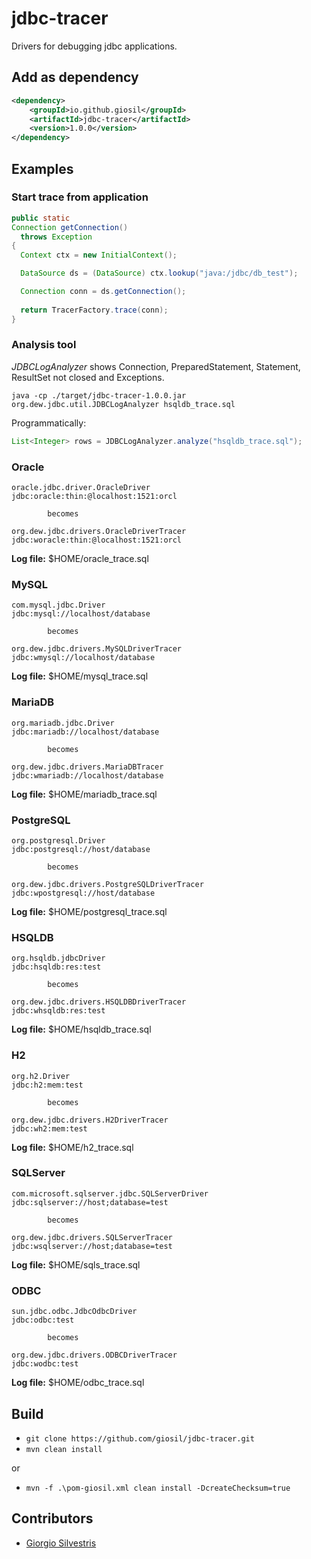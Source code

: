 # jdbc-tracer

Drivers for debugging jdbc applications.

## Add as dependency

```xml
<dependency>
    <groupId>io.github.giosil</groupId>
    <artifactId>jdbc-tracer</artifactId>
    <version>1.0.0</version>
</dependency>
```

## Examples

### Start trace from application

```java
public static
Connection getConnection()
  throws Exception
{
  Context ctx = new InitialContext();

  DataSource ds = (DataSource) ctx.lookup("java:/jdbc/db_test");

  Connection conn = ds.getConnection();
  
  return TracerFactory.trace(conn);
}
```

### Analysis tool

*JDBCLogAnalyzer* shows Connection, PreparedStatement, Statement, ResultSet not closed and Exceptions.

```
java -cp ./target/jdbc-tracer-1.0.0.jar org.dew.jdbc.util.JDBCLogAnalyzer hsqldb_trace.sql
```

Programmatically:

```java
List<Integer> rows = JDBCLogAnalyzer.analyze("hsqldb_trace.sql");
```

### Oracle

```
oracle.jdbc.driver.OracleDriver
jdbc:oracle:thin:@localhost:1521:orcl

        becomes

org.dew.jdbc.drivers.OracleDriverTracer
jdbc:woracle:thin:@localhost:1521:orcl
```

**Log file:** $HOME/oracle_trace.sql

### MySQL

```
com.mysql.jdbc.Driver
jdbc:mysql://localhost/database

        becomes

org.dew.jdbc.drivers.MySQLDriverTracer
jdbc:wmysql://localhost/database
```

**Log file:** $HOME/mysql_trace.sql

### MariaDB

```
org.mariadb.jdbc.Driver
jdbc:mariadb://localhost/database

        becomes

org.dew.jdbc.drivers.MariaDBTracer
jdbc:wmariadb://localhost/database
```

**Log file:** $HOME/mariadb_trace.sql

### PostgreSQL

```
org.postgresql.Driver
jdbc:postgresql://host/database

        becomes

org.dew.jdbc.drivers.PostgreSQLDriverTracer
jdbc:wpostgresql://host/database
```

**Log file:** $HOME/postgresql_trace.sql

### HSQLDB

```
org.hsqldb.jdbcDriver
jdbc:hsqldb:res:test

        becomes

org.dew.jdbc.drivers.HSQLDBDriverTracer
jdbc:whsqldb:res:test
```

**Log file:** $HOME/hsqldb_trace.sql

### H2

```
org.h2.Driver
jdbc:h2:mem:test

        becomes

org.dew.jdbc.drivers.H2DriverTracer
jdbc:wh2:mem:test
```

**Log file:** $HOME/h2_trace.sql

### SQLServer

```
com.microsoft.sqlserver.jdbc.SQLServerDriver
jdbc:sqlserver://host;database=test

        becomes

org.dew.jdbc.drivers.SQLServerTracer
jdbc:wsqlserver://host;database=test
```

**Log file:** $HOME/sqls_trace.sql

### ODBC

```
sun.jdbc.odbc.JdbcOdbcDriver
jdbc:odbc:test

        becomes

org.dew.jdbc.drivers.ODBCDriverTracer
jdbc:wodbc:test
```

**Log file:** $HOME/odbc_trace.sql

## Build

- `git clone https://github.com/giosil/jdbc-tracer.git`
- `mvn clean install`

or 

- `mvn -f .\pom-giosil.xml clean install -DcreateChecksum=true`

## Contributors

* [Giorgio Silvestris](https://github.com/giosil)
